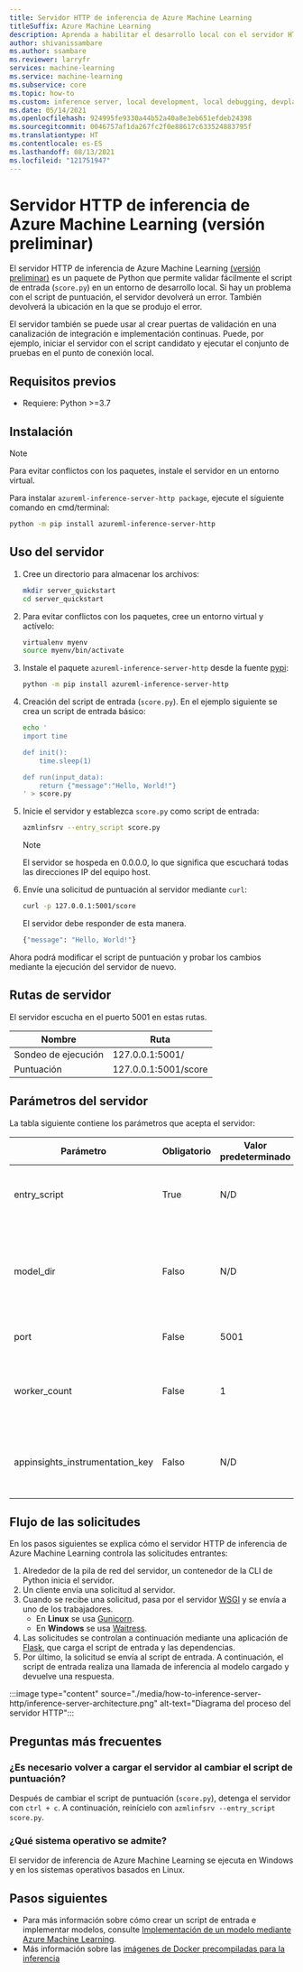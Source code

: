 ```yaml
---
title: Servidor HTTP de inferencia de Azure Machine Learning
titleSuffix: Azure Machine Learning
description: Aprenda a habilitar el desarrollo local con el servidor HTTP de inferencia de Azure Machine Learning.
author: shivanissambare
ms.author: ssambare
ms.reviewer: larryfr
services: machine-learning
ms.service: machine-learning
ms.subservice: core
ms.topic: how-to
ms.custom: inference server, local development, local debugging, devplatv2
ms.date: 05/14/2021
ms.openlocfilehash: 924995fe9330a44b52a40a8e3eb651efdeb24398
ms.sourcegitcommit: 0046757af1da267fc2f0e88617c633524883795f
ms.translationtype: HT
ms.contentlocale: es-ES
ms.lasthandoff: 08/13/2021
ms.locfileid: "121751947"
---
```

# <a name="azure-machine-learning-inference-http-server-preview"></a>Servidor HTTP de inferencia de Azure Machine Learning (versión preliminar)

El servidor HTTP de inferencia de Azure Machine Learning [(versión preliminar)](https://azure.microsoft.com/support/legal/preview-supplemental-terms/) es un paquete de Python que permite validar fácilmente el script de entrada (`score.py`) en un entorno de desarrollo local. Si hay un problema con el script de puntuación, el servidor devolverá un error. También devolverá la ubicación en la que se produjo el error.

El servidor también se puede usar al crear puertas de validación en una canalización de integración e implementación continuas. Puede, por ejemplo, iniciar el servidor con el script candidato y ejecutar el conjunto de pruebas en el punto de conexión local.

## <a name="prerequisites"></a>Requisitos previos

- Requiere: Python >=3.7

## <a name="installation"></a>Instalación

> [!NOTE]
> Para evitar conflictos con los paquetes, instale el servidor en un entorno virtual.

Para instalar `azureml-inference-server-http package`, ejecute el siguiente comando en cmd/terminal:

```bash
python -m pip install azureml-inference-server-http
```

## <a name="use-the-server"></a>Uso del servidor

1. Cree un directorio para almacenar los archivos:

    ```bash
    mkdir server_quickstart
    cd server_quickstart
    ```

1. Para evitar conflictos con los paquetes, cree un entorno virtual y actívelo:

    ```bash
    virtualenv myenv
    source myenv/bin/activate
    ```

1. Instale el paquete `azureml-inference-server-http` desde la fuente [pypi](https://pypi.org/project/azureml-inference-server-http/):

    ```bash
    python -m pip install azureml-inference-server-http
    ```

1. Creación del script de entrada (`score.py`). En el ejemplo siguiente se crea un script de entrada básico:

    ```bash
    echo '
    import time

    def init():
        time.sleep(1)

    def run(input_data):
        return {"message":"Hello, World!"}
    ' > score.py
    ```

1. Inicie el servidor y establezca `score.py` como script de entrada:

    ```bash
    azmlinfsrv --entry_script score.py
    ```

    > [!NOTE]
    > El servidor se hospeda en 0.0.0.0, lo que significa que escuchará todas las direcciones IP del equipo host.

1. Envíe una solicitud de puntuación al servidor mediante `curl`:

    ```bash
    curl -p 127.0.0.1:5001/score
    ```

    El servidor debe responder de esta manera.

    ```bash
    {"message": "Hello, World!"}
    ```

Ahora podrá modificar el script de puntuación y probar los cambios mediante la ejecución del servidor de nuevo.

## <a name="server-routes"></a>Rutas de servidor

El servidor escucha en el puerto 5001 en estas rutas.

| Nombre | Ruta|
| --- | --- |
| Sondeo de ejecución | 127.0.0.1:5001/|
| Puntuación | 127.0.0.1:5001/score|

## <a name="server-parameters"></a>Parámetros del servidor

La tabla siguiente contiene los parámetros que acepta el servidor:

| Parámetro | Obligatorio | Valor predeterminado | Descripción |
| ---- | --- | ---- | ----|
| entry_script | True | N/D | Ruta de acceso relativa o absoluta al script de puntuación.|
| model_dir | Falso | N/D | Ruta de acceso relativa o absoluta al directorio que contiene el modelo utilizado para la inferencia.
| port | False | 5001 | Puerto de servicio del servidor.|
| worker_count | False | 1 | Número de subprocesos de trabajo que procesarán solicitudes simultáneas. |
| appinsights_instrumentation_key | Falso | N/D | Clave de instrumentación de Application Insights donde se publicarán los registros. |

## <a name="request-flow"></a>Flujo de las solicitudes

En los pasos siguientes se explica cómo el servidor HTTP de inferencia de Azure Machine Learning controla las solicitudes entrantes:

1. Alrededor de la pila de red del servidor, un contenedor de la CLI de Python inicia el servidor.
1. Un cliente envía una solicitud al servidor.
1. Cuando se recibe una solicitud, pasa por el servidor [WSGI](https://www.fullstackpython.com/wsgi-servers.html) y se envía a uno de los trabajadores.
    - En __Linux__ se usa [Gunicorn](https://docs.gunicorn.org/).
    - En __Windows__ se usa [Waitress](https://docs.pylonsproject.org/projects/waitress/).
1. Las solicitudes se controlan a continuación mediante una aplicación de [Flask](https://flask.palletsprojects.com/), que carga el script de entrada y las dependencias.
1. Por último, la solicitud se envía al script de entrada. A continuación, el script de entrada realiza una llamada de inferencia al modelo cargado y devuelve una respuesta.

:::image type="content" source="./media/how-to-inference-server-http/inference-server-architecture.png" alt-text="Diagrama del proceso del servidor HTTP":::

## <a name="frequently-asked-questions"></a>Preguntas más frecuentes

### <a name="do-i-need-to-reload-the-server-when-changing-the-score-script"></a>¿Es necesario volver a cargar el servidor al cambiar el script de puntuación?

Después de cambiar el script de puntuación (`score.py`), detenga el servidor con `ctrl + c`. A continuación, reinícielo con `azmlinfsrv --entry_script score.py`.

### <a name="which-os-is-supported"></a>¿Qué sistema operativo se admite?

El servidor de inferencia de Azure Machine Learning se ejecuta en Windows y en los sistemas operativos basados en Linux.

## <a name="next-steps"></a>Pasos siguientes

* Para más información sobre cómo crear un script de entrada e implementar modelos, consulte [Implementación de un modelo mediante Azure Machine Learning](how-to-deploy-and-where.md).
* Más información sobre las [imágenes de Docker precompiladas para la inferencia](concept-prebuilt-docker-images-inference.md)